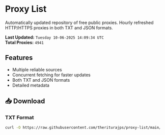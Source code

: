 # Proxy List

Automatically updated repository of free public proxies. Hourly refreshed HTTP/HTTPS proxies in both TXT and JSON formats.

**Last Updated:** `Tuesday 10-06-2025 14:09:34 UTC`  
**Total Proxies:** `4941`

## Features
- Multiple reliable sources
- Concurrent fetching for faster updates
- Both TXT and JSON formats
- Detailed metadata

## 📥 Download

### TXT Format
```bash
curl -O https://raw.githubusercontent.com/theriturajps/proxy-list/main/proxies.txt